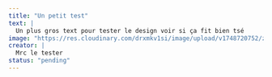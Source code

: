 ```yaml
---
title: "Un petit test"
text: |
  Un plus gros text pour tester le design voir si ça fit bien tsé 
image: "https://res.cloudinary.com/drxmkv1si/image/upload/v1748720752/zvvl1q3kp8pgxefyidnh.png"
creator: |
  Mrc le tester
status: "pending"
---
```

